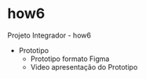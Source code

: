 # how6
Projeto Integrador - how6

- Prototipo
  - Prototipo formato Figma
  - Video apresentação do Prototipo
